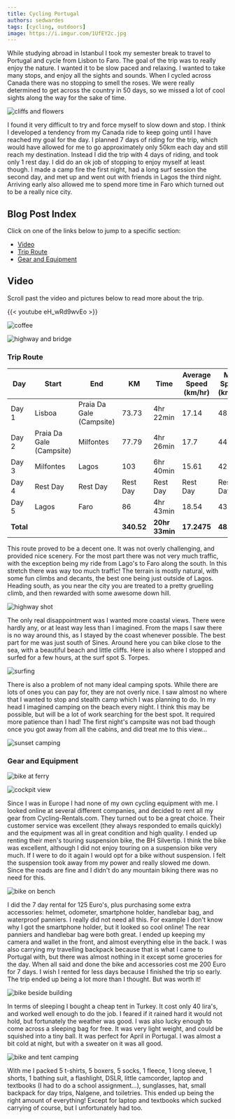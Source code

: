 ```yaml
---
title: Cycling Portugal
authors: sedwardes
tags: [cycling, outdoors]
image: https://i.imgur.com/1UfEY2c.jpg
---
```


While studying abroad in Istanbul I took my semester break to travel to Portugal and cycle from Lisbon to Faro. The goal of the trip was to really enjoy the nature. I wanted it to be slow paced and relaxing. I wanted to take many stops, and enjoy all the sights and sounds. When I cycled across Canada there was no stopping to smell the roses. We were really determined to get across the country in 50 days, so we missed a lot of cool sights along the way for the sake of time.

<!--truncate-->

![cliffs and flowers](https://i.imgur.com/yb6qjV4.jpg)

I found it very difficult to try and force myself to slow down and stop. I think I developed a tendency from my Canada ride to keep going until I have reached my goal for the day. I planned 7 days of riding for the trip, which would have allowed for me to go approximately only 50km each day and still reach my destination. Instead I did the trip with 4 days of riding, and took only 1 rest day. I did do an ok job of stopping to enjoy myself at least though. I made a camp fire the first night, had a long surf session the second day, and met up and went out with friends in Lagos the third night. Arriving early also allowed me to spend more time in Faro which turned out to be a really nice city.

## Blog Post Index

Click on one of the links below to jump to a specific section:

- [Video](#video)
- [Trip Route](#trip-route)
- [Gear and Equipment](#gear-and-equipment)

## Video

Scroll past the video and pictures below to read more about the trip.

{{< youtube eH_wRd9wvEo >}}

![coffee](https://i.imgur.com/LQrDGEk.jpg)

![highway and bridge](https://i.imgur.com/1kdOSq6.jpg)

### Trip Route

| Day | Start                      | End                       | KM     | Time | Average Speed (km/hr) | Max Speed (km/hr)         |
|-------|--------------------------|--------------------------|----------|-----------------------|-------------------|----------|
| Day 1 | Lisboa                   | Praia Da Gale (Campsite) | 73.73    | 4hr 22min             | 17.14             | 48.78    |
| Day 2 | Praia Da Gale (Campsite) | Milfontes                | 77.79    | 4hr 26min             | 17.7              | 44.17    |
| Day 3 | Milfontes                | Lagos                    | 103      | 6hr 40min             | 15.61             | 42.57    |
| Day 4 | Rest Day                 | Rest Day                 | Rest Day | Rest Day              | Rest Day          | Rest Day |
| Day 5 | Lagos                    | Faro                     | 86       | 4hr 43min             | 18.54             | 43.36    |
| **Total** |                          |                          | **340.52**   | **20hr 33min**            | **17.2475**           | **48.78**    |

This route proved to be a decent one. It was not overly challenging, and provided nice scenery. For the most part there was not very much traffic, with the exception being my ride from Lago's to Faro along the south. In this stretch there was way too much traffic! The terrain is mostly natural, with some fun climbs and decants, the best one being just outside of Lagos. Heading south, as you near the city you are treated to a pretty gruelling climb, and then rewarded with some awesome down hill.

![highway shot](https://i.imgur.com/1bqFxvs.jpg)

The only real disappointment was I wanted more coastal views. There were hardly any, or at least way less than I imagined. From the maps I saw there is no way around this, as I stayed by the coast whenever possible. The best part for me was just south of Sines. Around here you can bike close to the sea, with a beautiful beach and little cliffs. Here is also where I stopped and surfed for a few hours, at the surf spot S. Torpes.

![surfing](https://i.imgur.com/KCWP5XV.jpg)

There is also a problem of not many ideal camping spots. While there are lots of ones you can pay for, they are not overly nice. I saw almost no where that I wanted to stop and stealth camp which I was planning to do. In my head I imagined camping on the beach every night. I think this may be possible, but will be a lot of work searching for the best spot. It required more patience than I had! The first night's campsite was not bad though once you got away from all the cabins, and did treat me to this view...

![sunset camping](https://i.imgur.com/TUpwBtb.jpg)

### Gear and Equipment

![bike at ferry](https://i.imgur.com/YVpCn9o.jpg)

![cockpit view](https://i.imgur.com/0xlSq21.jpg)

Since I was in Europe I had none of my own cycling equipment with me. I looked online at several different companies, and decided to rent all my gear from Cycling-Rentals.com. They turned out to be a great choice. Their customer service was excellent (they always responded to emails quickly) and the equipment was all in great condition and high quality. I ended up renting their men's touring suspension bike, the BH Silvertip. I think the bike was excellent, although I did not enjoy touring on a suspension bike very much. If I were to do it again I would opt for a bike without suspension. I felt the suspension took away from my power and really slowed me down. Since the roads are fine and I didn't do any mountain biking there was no need for this. 

![bike on bench](https://i.imgur.com/D8TFlHg.jpg)

I did the 7 day rental for 125 Euro's, plus purchasing some extra accessories: helmet, odometer, smartphone holder, handlebar bag, and waterproof panniers. I really did not need all this. For example I don't know why I got the smartphone holder, but it looked so cool online! The rear panniers and handlebar bag were both great. I ended up keeping my camera and wallet in the front, and almost everything else in the back. I was also carrying my travelling backpack because that is what I came to Portugal with, but there was almost nothing in it except some groceries for the day. When all said and done the bike and accessories cost me 200 Euro for 7 days. I wish I rented for less days because I finished the trip so early. The trip ended up being a lot more than I thought. But was worth it!

![bike beside building](https://i.imgur.com/4EdhuCf.jpg)

In terms of sleeping I bought a cheap tent in Turkey. It cost only 40 lira's, and worked well enough to do the job. I feared if it rained hard it would not hold, but fortunately the weather was good. I was also lucky enough to come across a sleeping bag for free. It was very light weight, and could be squished into a tiny ball. It was perfect for April in Portugal. I was almost a bit cold at night, but with a sweater on it was all good.

![bike and tent camping](https://i.imgur.com/w0Mc7vB.jpg)

With me I packed 5 t-shirts, 5 boxers, 5 socks, 1 fleece, 1 long sleeve, 1 shorts, 1 bathing suit, a flashlight, DSLR, little camcorder, laptop and textbooks (I had to do a school assignment...), sunglasses, hat, small backpack for day trips, Nalgene, and toiletries. This ended up being the right amount of everything! Except for laptop and textbooks which sucked carrying of course, but I unfortunately had too.